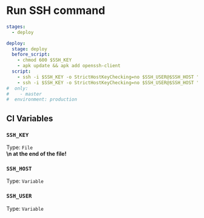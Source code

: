 # Run SSH command

```yaml
stages:
  - deploy

deploy:
  stage: deploy
  before_script:
    - chmod 600 $SSH_KEY
    - apk update && apk add openssh-client
  script:
    - ssh -i $SSH_KEY -o StrictHostKeyChecking=no $SSH_USER@$SSH_HOST "command1"
    - ssh -i $SSH_KEY -o StrictHostKeyChecking=no $SSH_USER@$SSH_HOST "command2"
#  only:
#    - master
#  environment: production
```

## CI Variables

### `SSH_KEY`

Type: `File` <br>
**\n at the end of the file!**

### `SSH_HOST`

Type: `Variable` <br>

### `SSH_USER`

Type: `Variable` <br>

